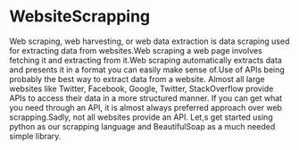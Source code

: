 # WebsiteScrapping
Web scraping, web harvesting, or web data extraction is data scraping used for extracting data from websites.Web scraping a web page involves fetching it and extracting from it.Web scraping automatically extracts data and presents it in a format you can easily make sense of.Use of APIs being probably the best way to extract data from a website. Almost all large websites like Twitter, Facebook, Google, Twitter, StackOverflow provide APIs to access their data in a more structured manner. If you can get what you need through an API, it is almost always preferred approach over web scrapping.Sadly, not all websites provide an API. Let,s get started using python as our scrapping language and BeautifulSoap as a much needed simple library.




